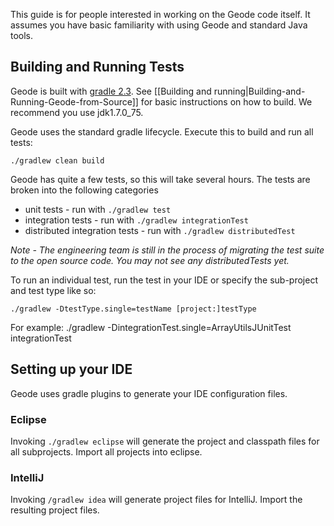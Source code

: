 This guide is for people interested in working on the Geode code itself. It assumes you have basic familiarity with using Geode and standard Java tools.

## Building and Running Tests

Geode is built with [gradle 2.3](https://gradle.org). See [[Building and running|Building-and-Running-Geode-from-Source]] for basic instructions on how to build.  We recommend you use jdk1.7.0_75.

Geode uses the standard gradle lifecycle. Execute this to build and run all tests:

    ./gradlew clean build

Geode has quite a few tests, so this will take several hours.  The tests are broken into the following categories

* unit tests - run with `./gradlew test`
* integration tests - run with `./gradlew integrationTest`
* distributed integration tests  - run with `./gradlew distributedTest`

_Note - The engineering team is still in the process of migrating the test suite to the open source code. You may not see any distributedTests yet._

To run an individual test, run the test in your IDE or specify the sub-project and test type like so:

    ./gradlew -DtestType.single=testName [project:]testType

For example:
    ./gradlew -DintegrationTest.single=ArrayUtilsJUnitTest integrationTest

## Setting up your IDE
Geode uses gradle plugins to generate your IDE configuration files.

### Eclipse

Invoking `./gradlew eclipse` will generate the project and classpath files for all subprojects.  Import all projects into eclipse.

### IntelliJ

Invoking `/gradlew idea` will generate project files for IntelliJ.  Import the resulting project files.